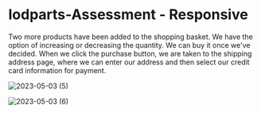 # Iodparts-Assessment - Responsive
Two more products have been added to the shopping basket. We have the option of increasing or decreasing the quantity. We can buy it once we've decided. When we click the purchase button, we are taken to the shipping address page, where we can enter our address and then select our credit card information for payment.

![2023-05-03 (5)](https://user-images.githubusercontent.com/113760661/235862676-b120218b-9d6b-41f3-9e69-02bede7926cb.png)

![2023-05-03 (6)](https://user-images.githubusercontent.com/113760661/235862897-0626f4db-1ec2-4f81-9c09-0373bc669666.png)
